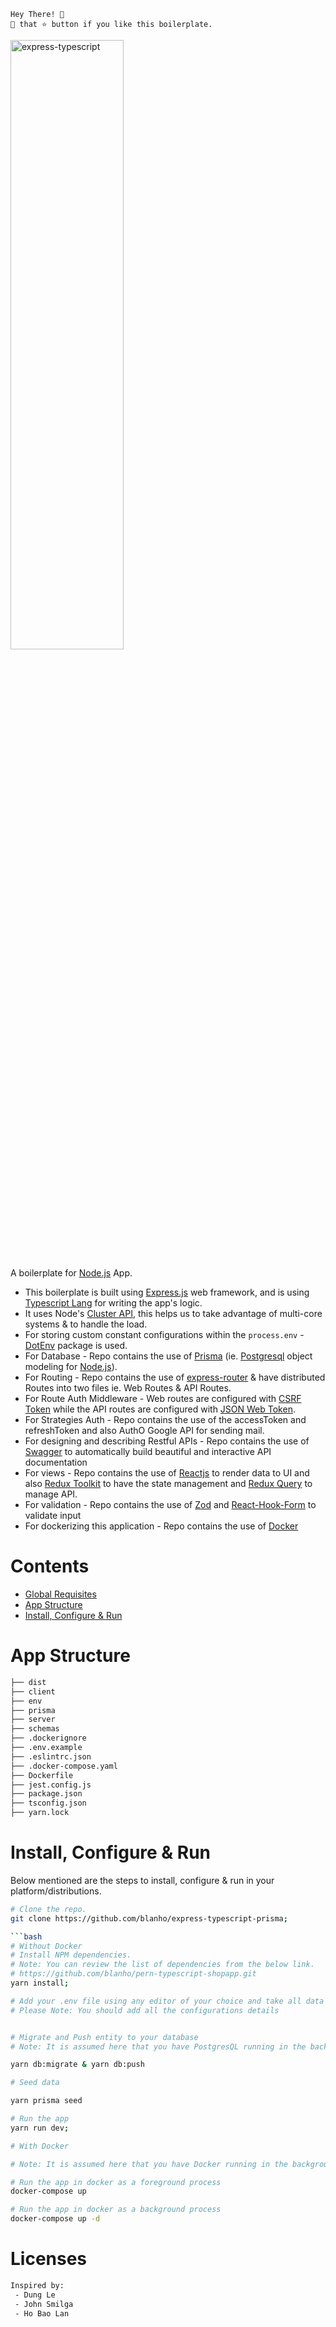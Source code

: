 ```
Hey There! 🙌 
🤾 that ⭐️ button if you like this boilerplate. 
```

<img alt="express-typescript" src="https://geekyants.github.io/express-typescript/public/images/express-typescript.png" height="50%" width="60%">

A boilerplate for [Node.js](https://nodejs.org/en) App.

* This boilerplate is built using [Express.js](https://expressjs.com/) web framework, and is using [Typescript Lang](https://www.typescriptlang.org/) for writing the app's logic. 
* It uses Node's [Cluster API](https://nodejs.org/api/cluster.html), this helps us to take advantage of multi-core systems & to handle the load.
* For storing custom constant configurations within the `process.env` - [DotEnv](https://github.com/motdotla/dotenv) package is used.
* For Database - Repo contains the use of [Prisma](https://www.prisma.io/) (ie. [Postgresql](https://www.postgresql.org/) object modeling for [Node.js](https://nodejs.org/en/)).
* For Routing - Repo contains the use of [express-router](https://expressjs.com/en/guide/routing.html) & have distributed Routes into two files ie. Web Routes & API Routes. 
* For Route Auth Middleware - Web routes are configured with [CSRF Token](https://github.com/krakenjs/lusca) while the API routes are configured with [JSON Web Token](https://github.com/auth0/express-jwt).
* For Strategies Auth - Repo contains the use of the accessToken and refreshToken and also AuthO Google API for sending mail.
* For designing and describing Restful APIs - Repo contains the use of [Swagger](https://swagger.io/) to automatically build beautiful and interactive API documentation
* For views - Repo contains the use of [Reactjs](https://reactjs.org/) to render data to UI and also [Redux Toolkit](https://redux-toolkit.js.org/) to have the state management and [Redux Query](https://redux-toolkit.js.org/) to manage API.
* For validation - Repo contains the use of [Zod](https://github.com/colinhacks/zod) and [React-Hook-Form](https://react-hook-form.com/) to validate input
* For dockerizing this application - Repo contains the use of [Docker](https://www.docker.com/)

# Contents
* [Global Requisites](#global-requisites)
* [App Structure](#app-structure)
* [Install, Configure & Run](#install-configure--run)

# App Structure

```bash
├── dist
├── client
├── env
├── prisma
├── server
├── schemas
├── .dockerignore
├── .env.example
├── .eslintrc.json
├── .docker-compose.yaml
├── Dockerfile
├── jest.config.js
├── package.json
├── tsconfig.json
├── yarn.lock

``` 
# Install, Configure & Run

Below mentioned are the steps to install, configure & run in your platform/distributions.

```bash
# Clone the repo.
git clone https://github.com/blanho/express-typescript-prisma;

```bash
# Without Docker
# Install NPM dependencies.
# Note: You can review the list of dependencies from the below link.
# https://github.com/blanho/pern-typescript-shopapp.git
yarn install;

# Add your .env file using any editor of your choice and take all data from .env.example to .env and configure it on your own.
# Please Note: You should add all the configurations details


# Migrate and Push entity to your database
# Note: It is assumed here that you have PostgresQL running in the background and that you have created the database.

yarn db:migrate & yarn db:push

# Seed data

yarn prisma seed

# Run the app
yarn run dev;
```

```bash
# With Docker

# Note: It is assumed here that you have Docker running in the background.

# Run the app in docker as a foreground process
docker-compose up

# Run the app in docker as a background process
docker-compose up -d
```
# Licenses
```bash
Inspired by:
 - Dung Le
 - John Smilga
 - Ho Bao Lan
```
